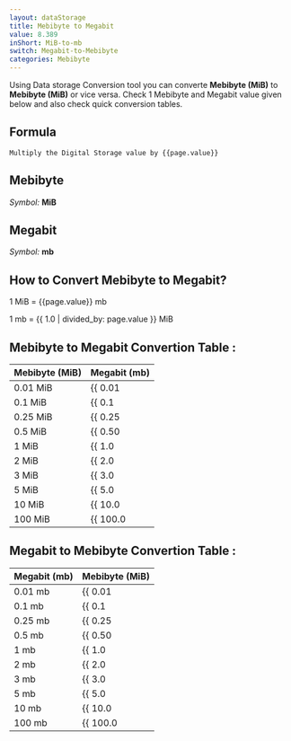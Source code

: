 ```yaml
---
layout: dataStorage
title: Mebibyte to Megabit
value: 8.389
inShort: MiB-to-mb
switch: Megabit-to-Mebibyte
categories: Mebibyte
---
```


Using Data storage Conversion tool you can converte **Mebibyte (MiB)** to **Mebibyte (MiB)** or vice versa. Check 1 Mebibyte and Megabit value given below and also check quick conversion tables.

## Formula
`Multiply the Digital Storage value by {{page.value}}`

## Mebibyte
*Symbol:* **MiB**

## Megabit
*Symbol:* **mb**

## How to Convert Mebibyte to Megabit?

1 MiB = {{page.value}} mb

1 mb = {{ 1.0 | divided_by: page.value }} MiB


## Mebibyte to Megabit Convertion Table :

| Mebibyte (MiB) | Megabit (mb) |
| ---- | ---- |
| 0.01 MiB | {{ 0.01 | times: page.value }} mb |
| 0.1 MiB | {{ 0.1 | times: page.value }} mb |
| 0.25 MiB | {{ 0.25 | times: page.value }} mb |
| 0.5 MiB | {{ 0.50 | times: page.value }} mb |
| 1 MiB | {{ 1.0 | times: page.value }} mb |
| 2 MiB | {{ 2.0 | times: page.value }} mb |
| 3 MiB | {{ 3.0 | times: page.value }} mb |
| 5 MiB | {{ 5.0 | times: page.value }} mb |
| 10 MiB | {{ 10.0 | times: page.value }} mb |
| 100 MiB | {{ 100.0 | times: page.value }} mb |

## Megabit to Mebibyte Convertion Table :

| Megabit (mb) | Mebibyte (MiB) |
| ---- | ---- |
| 0.01 mb | {{ 0.01 | divided_by: page.value }} MiB |
| 0.1 mb | {{ 0.1 | divided_by: page.value }} MiB |
| 0.25 mb | {{ 0.25 | divided_by: page.value }} MiB |
| 0.5 mb | {{ 0.50 | divided_by: page.value }} MiB |
| 1 mb | {{ 1.0 | divided_by: page.value }} MiB |
| 2 mb | {{ 2.0 | divided_by: page.value }} MiB |
| 3 mb | {{ 3.0 | divided_by: page.value }} MiB |
| 5 mb | {{ 5.0 | divided_by: page.value }} MiB |
| 10 mb | {{ 10.0 | divided_by: page.value }} MiB |
| 100 mb | {{ 100.0 | divided_by: page.value }} MiB |


<script>
document.getElementById('selectInput')[9].selected = true
document.getElementById('selectOutput')[6].selected = true
</script>
